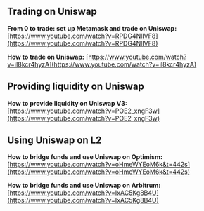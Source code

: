 ## Trading on Uniswap

**From 0 to trade: set up Metamask and trade on Uniswap:** [https://www.youtube.com/watch?v=RPDG4NlIVF8](https://www.youtube.com/watch?v=RPDG4NlIVF8)

**How to trade on Uniswap:** [https://www.youtube.com/watch?v=iI8kcr4hyzA](https://www.youtube.com/watch?v=iI8kcr4hyzA)

## Providing liquidity on Uniswap

**How to provide liquidity on Uniswap V3:**  [https://www.youtube.com/watch?v=POE2_xngF3w](https://www.youtube.com/watch?v=POE2_xngF3w)

## Using Uniswap on L2

**How to bridge funds and use Uniswap on Optimism:**  [https://www.youtube.com/watch?v=oHmeWYEoM6k&t=442s](https://www.youtube.com/watch?v=oHmeWYEoM6k&t=442s)

**How to bridge funds and use Uniswap on Arbitrum:**  [https://www.youtube.com/watch?v=IxAC5Kg8B4U](https://www.youtube.com/watch?v=IxAC5Kg8B4U)
 
